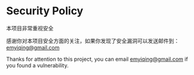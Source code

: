 # Security Policy

本项目非常重视安全

感谢你对本项目安全方面的关注，如果你发现了安全漏洞可以发送邮件到：emyiqing@gmail.com

Thanks for attention to this project, you can email emyiqing@gmail.com if you found a vulnerability.
